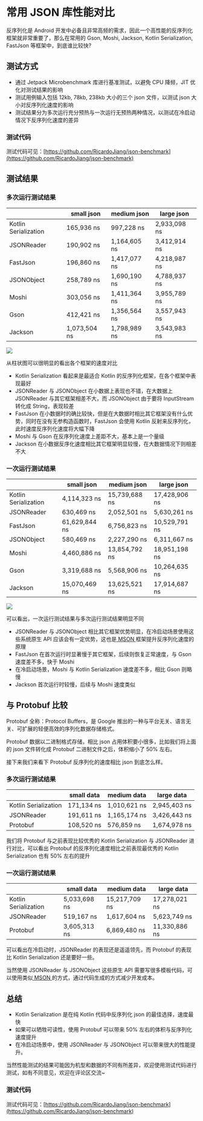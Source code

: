 # 常用 JSON 库性能对比
反序列化是 Android 开发中必备且非常高频的需求，因此一个高性能的反序列化框架就非常重要了，那么在常用的 Gson, Moshi, Jackson, Kotlin Serialization, FastJson 等框架中，到底谁比较快?

## 测试方式
- 通过 Jetpack Microbenchmark 库进行基准测试，以避免 CPU 降频，JIT 优化对测试结果的影响
- 测试用例输入包括 12kb, 78kb, 238kb 大小的三个 json 文件，以测试 json 大小对反序列化速度的影响
- 测试结果分为多次运行充分预热与一次运行无预热两种情况，以测试在冷启动情况下反序列化速度的差异

### 测试代码
测试代码可见：[https://github.com/RicardoJiang/json-benchmark](https://github.com/RicardoJiang/json-benchmark)

## 测试结果
### 多次运行测试结果
|  |small json  |medium json  |large json  |
| --- | --- |--- |--- |
|  Kotlin Serialization| 165,936   ns | 997,228   ns | 2,933,098   ns |
|  JSONReader| 190,902   ns | 1,164,605   ns | 3,412,914   ns |
|  FastJson| 196,860   ns | 1,417,077   ns | 4,218,987   ns |
|  JSONObject| 258,789   ns | 1,690,190   ns | 4,788,937   ns |
|  Moshi| 303,056   ns | 1,411,364   ns | 3,955,789   ns |
|  Gson| 412,421   ns | 1,356,564   ns | 3,557,943   ns |
|  Jackson| 1,073,504   ns | 1,798,989   ns | 3,543,983   ns |

![](https://raw.gitmirror.com/RicardoJiang/resource/main/2023/october/DeserializationSpeedMultiTimes.png)

从柱状图可以很明显的看出各个框架的速度对比

- Kotlin Serialization 看起来是最适合 Kotlin 的反序列化框架，在各个框架中表现最好
- JSONReader 与 JSONObject 在小数据上表现也不错，在大数据上 JSONReader 与其它框架相差不大，而 JSONObject 由于要将 InputStream 转化成 String，表现较差
- FastJson 在小数据时的确比较快，但是在大数据时相比其它框架没有什么优势，同时在没有无参构造函数时，FastJson 会使用 Kotlin 反射来反序列化，此时速度反序列化速度将大幅下降
- Moshi 与 Gson 在反序列化速度上差距不大，基本上是一个量级
- Jackson 在小数据反序化速度相比其它框架明显较慢，在大数据情况下则相差不大

### 一次运行测试结果
|  |small json  |medium json  |large json  |
| --- | --- |--- |--- |
|  Kotlin Serialization| 4,114,323   ns | 15,739,688   ns | 17,428,906   ns |
|  JSONReader| 630,469   ns | 2,052,501   ns | 5,630,261   ns |
|  FastJson| 61,629,844   ns | 6,756,823   ns | 10,529,791   ns |
|  JSONObject| 580,469   ns | 2,227,290   ns | 6,311,667   ns |
|  Moshi| 4,460,886   ns | 13,854,792   ns | 18,951,198   ns |
|  Gson| 3,319,688   ns | 5,568,906   ns | 10,264,635   ns |
|  Jackson| 15,070,469   ns | 13,625,521   ns | 17,914,687   ns |

![](https://raw.gitmirror.com/RicardoJiang/resource/main/2023/october/DeserializationSpeedRunOnce.png)

可以看出，一次运行测试结果与多次运行测试结果明显不同

- JSONReader 与 JSONObject 相比其它框架优势明显，在冷启动场景使用这些系统原生 API 应该会有一定优势，这也是[ MSON ](https://tech.meituan.com/2018/01/09/mson.html)框架提升反序列化速度的原理
- FastJson 在首次运行时显著慢于其它框架，后续则恢复正常速度，与 Gson 速度差不多，快于 Moshi
- 在冷启动场景，Moshi 与 Kotlin Serialization 速度差不多，相比 Gson 则略慢
- Jackson 首次运行时较慢，后续与 Moshi 速度类似

## 与 Protobuf 比较
Protobuf 全称：Protocol Buffers，是 Google 推出的一种与平台无关、语言无关、可扩展的轻便高效的序列化数据存储格式。

Protobuf 数据以二进制格式存储，相比 json 占用体积要小很多，比如我们将上面的 json 文件转化成 Protobuf 二进制文件之后，体积缩小了 50% 左右。

接下来我们来看下 Protobuf 反序列化的速度相比 json 到底怎么样。

### 多次运行测试结果
|  | small data | medium  data | large data |
| --- | --- |--- |--- |
|  Kotlin Serialization| 171,134   ns | 1,010,621   ns | 2,945,403   ns |
|  JSONReader | 191,611   ns | 1,165,174   ns | 3,426,443   ns |
|  Protobuf | 108,520   ns | 576,859   ns | 1,674,978   ns |

我们将 Protobuf 与之前表现比较优秀的 Kotlin Serialization 与 JSONReader 进行对比，可以看出 Protobuf 的反序列化速度相比之前表现最优秀的 Kotlin Serialization 也有 50% 左右的提升

### 一次运行测试结果
|  | small data | medium  data | large data |
| --- | --- |--- |--- |
|  Kotlin Serialization| 5,033,698   ns | 15,217,709   ns | 17,278,021   ns |
|  JSONReader | 519,167   ns | 1,617,604   ns | 5,623,749   ns |
|  Protobuf | 3,605,313   ns | 6,869,480   ns | 11,330,886   ns |

可以看出在冷启动时，JSONReader 的表现还是遥遥领先，而 Protobuf 的表现比 Kotlin Serialization 还是要好一些。

当然使用 JSONReader 与 JSONObject 这些原生 API 需要写很多模板代码，可以使用类似[ MSON ](https://tech.meituan.com/2018/01/09/mson.html)的方式，通过代码生成的方式减少开发成本。

## 总结
- Kotlin Serialization 是在纯 Kotlin 代码中反序列化 json 的最佳选择，速度最快
- 如果可以牺牲可读性，使用 Protobuf 可以带来 50% 左右的体积与反序列化速度提升
- 在冷启动场景中，使用 JSONReader 与 JSONObject 可以带来很大的性能提升。

当然性能测试的结果可能因为机型和数据的不同有所差异，欢迎使用测试代码进行测试，如有不同意见，欢迎在评论区交流~

### 测试代码
测试代码可见：[https://github.com/RicardoJiang/json-benchmark](https://github.com/RicardoJiang/json-benchmark)